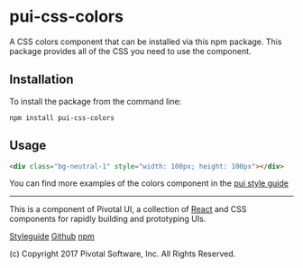 # pui-css-colors

A CSS colors component that can be installed via this npm package.
This package provides all of the CSS you need to use the component.



## Installation

To install the package from the command line:

```
npm install pui-css-colors
```

## Usage

```html
<div class="bg-neutral-1" style="width: 100px; height: 100px"></div>
```


You can find more examples of the colors component in the [pui style guide](http://styleguide.pivotal.io/)


*****************************************

This is a component of Pivotal UI, a collection of [React](https://facebook.github.io/react/) and CSS components for rapidly building and prototyping UIs.

[Styleguide](http://styleguide.pivotal.io)
[Github](https://github.com/pivotal-cf/pivotal-ui)
[npm](https://www.npmjs.com/browse/keyword/pivotal%20ui%20modularized)

(c) Copyright 2017 Pivotal Software, Inc. All Rights Reserved.
